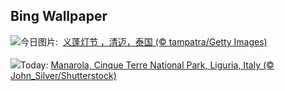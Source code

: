 ## Bing Wallpaper
![](https://www.bing.com/th?id=OHR.YiPengLanterns_ZH-CN5613043353_UHD.jpg&w=1000)今日图片: &nbsp;[义蓬灯节 ，清迈，泰国 (© tampatra/Getty Images)](https://www.bing.com/th?id=OHR.YiPengLanterns_ZH-CN5613043353_UHD.jpg)
<br><br/>
![](https://www.bing.com/th?id=OHR.ManarolaItaly_EN-US4826543395_UHD.jpg&w=1000)Today: [Manarola, Cinque Terre National Park, Liguria, Italy (© John_Silver/Shutterstock)](https://www.bing.com/th?id=OHR.ManarolaItaly_EN-US4826543395_UHD.jpg)
<br><br/>
